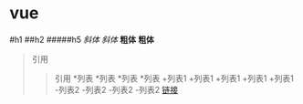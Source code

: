 vue
=====
#h1
##h2
#####h5
*斜体*
_斜体_
**粗体**
__粗体__
>引用
>>引用
*列表
*列表
*列表
*列表
+列表1
+列表1
+列表1
+列表1
+列表1
-列表2
-列表2
-列表2
-列表2
[链接](https://github.com/llqfront/vue)